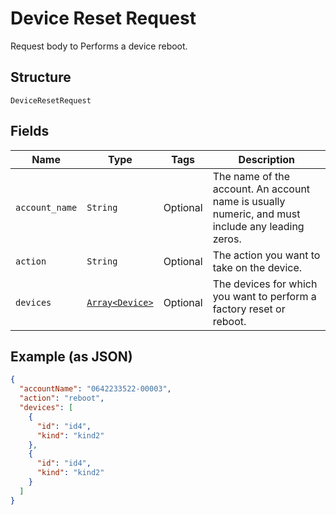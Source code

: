 
# Device Reset Request

Request body to Performs a device reboot.

## Structure

`DeviceResetRequest`

## Fields

| Name | Type | Tags | Description |
|  --- | --- | --- | --- |
| `account_name` | `String` | Optional | The name of the account. An account name is usually numeric, and must include any leading zeros. |
| `action` | `String` | Optional | The action you want to take on the device. |
| `devices` | [`Array<Device>`](../../doc/models/device.md) | Optional | The devices for which you want to perform a factory reset or reboot. |

## Example (as JSON)

```json
{
  "accountName": "0642233522-00003",
  "action": "reboot",
  "devices": [
    {
      "id": "id4",
      "kind": "kind2"
    },
    {
      "id": "id4",
      "kind": "kind2"
    }
  ]
}
```

